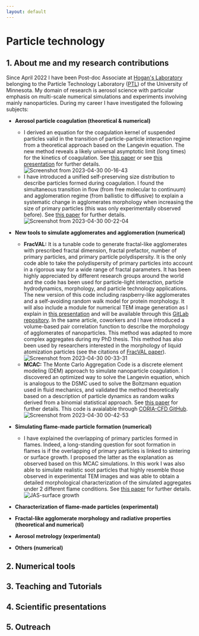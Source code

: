 ```yaml
---
layout: default
---
```


# Particle technology

## 1. About me and my research contributions

Since April 2022 I have been Post-doc Associate at [Hogan's Laboratory](https://hoganlab.umn.edu/) belonging to the Particle Technology Laboratory ([PTL](https://ptl.umn.edu/)) of the University of Minnesota. My domain of research is aerosol science with particular emphasis on multi-scale numerical simulations and experiments involving mainly nanoparticles. During my career I have investigated the following subjects:

* **Aerosol particle coagulation (theoretical & numerical)**
  - I derived an equation for the coagulation kernel of suspended particles valid in the transition of particle-particle interaction regime from a theoretical approach based on the Langevin equation. The new method reveals a likely universal asymptotic limit (long times) for the kinetics of coagulation. See [this paper](https://doi.org/10.3390/fractalfract6090529) or see [this presentation](https://doi.org/10.13140/RG.2.2.28226.66248) for further details.
![Screenshot from 2023-04-30 00-16-43](https://user-images.githubusercontent.com/62391931/235336902-4e379256-54fc-4931-b6e9-010d7fea1845.png)
  - I have introduced a unified self-preserving size distribution to describe particles formed during coagulation. I found the simultaneous transition in flow (from free molecular to continuum) and agglomeration regime (from ballistic to diffusive) to explain a systematic change in agglomerates morphology when increasing the size of primary particles (this was only experimentally observed before). See [this paper](https://doi.org/10.1016/j.jcis.2020.04.085) for further details.
 ![Screenshot from 2023-04-30 00-22-04](https://user-images.githubusercontent.com/62391931/235337088-66edb6ae-710d-426f-93f3-3df37993ed35.png)

* **New tools to simulate agglomerates and agglomeration (numerical)**
   - **FracVAL:** It is a tunable code to generate fractal-like agglomerates with prescribed fractal dimension, fractal prefactor, number of primary particles, and primary particle polydispersity. It is the only code able to take the polydispersity of primary particles into account in a rigorous way for a wide range of fractal parameters. It has been highly appreciated by different research groups around the world and the code has been used for particle-light interaction, particle hydrodynamics, morphology, and particle technology applications. The new version of this code including raspberry-like agglomerates and a self-avoiding random walk model for protein morphology. It will also include a module for numerical TEM image generation as I explain in [this presentation](https://gitlab.com/jmoranc1/fracval_cpp/-/blob/master/documents/JMoran_FracVAL_2021.pdf) and will be available through this [GitLab repository](https://gitlab.com/jmoranc1/fracval_cpp). In the same article, coworkers and I have introduced a volume-based pair correlation function to describe the morphology of agglomerates of nanoparticles. This method was adapted to more complex aggregates during my PhD thesis. This method has also been used by researchers interested in the morphology of liquid atomization particles (see the citations of [FracVAL paper](https://doi.org/10.1016/j.cpc.2019.01.015)).
![Screenshot from 2023-04-30 00-33-31](https://user-images.githubusercontent.com/62391931/235337377-ad89d38c-57f2-4cd7-8382-0fbe6ae179de.png)
   - **MCAC:** The Monte Carlo Aggregation Code is a discrete element modeling (DEM) approach to simulate nanoparticle coagulation. I discovered an optimized way to solve the Langevin equation, which is analogous to the DSMC used to solve the Boltzmann equation used in fluid mechanics, and validated the method theoretically based on a description of particle dynamics as random walks derived from a binomial statistical approach. See [this paper](https://doi.org/10.1016/j.jcis.2020.02.039) for further details. This code is avaialable through [CORIA-CFD GitHub](https://gitlab.coria-cfd.fr/MCAC/MCAC).
![Screenshot from 2023-04-30 00-42-53](https://user-images.githubusercontent.com/62391931/235337656-83690d7d-fabf-458f-a73c-2eb84ee97dea.png)
* **Simulating flame-made particle formation (numerical)**
  - I have explained the overlapping of primary particles formed in flames. Indeed, a long-standing question for soot formation in flames is if the overlapping of primary particles is linked to sintering or surface growth. I proposed the latter as the explanation as observed based on this MCAC simulations. In this work I was also able to simulate realistic soot particles that highly resemble those observed in experimental TEM images and was able to obtain a detailed morphological characterization of the simulated aggregates under 2 different flame conditions. See [this paper](https://doi.org/10.1016/j.jaerosci.2020.105690) for further details. 
![JAS-surface growth](https://ars.els-cdn.com/content/image/1-s2.0-S0021850220301750-fx1_lrg.jpg)
* **Characterization of flame-made particles (experimental)**
* **Fractal-like agglomerate morphology and radiative properties (theoretical and numerical)**
* **Aerosol metrology (experimental)**
* **Others (numerical)**

## 2. Numerical tools

## 3. Teaching and Tutorials

## 4. Scientific presentations

## 5. Outreach

